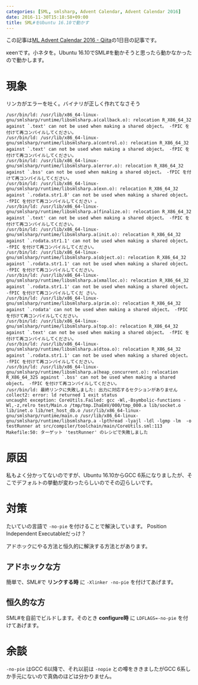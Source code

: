 ```yaml
---
categories: [SML, smlsharp, Advent Calendar, Advent Calendar 2016]
date: 2016-11-30T15:18:58+09:00
title: SML#をUbuntu 16.10で動かす
---
```


この記事は[ML Advent Calendar 2016 - Qiita](http://qiita.com/advent-calendar/2016/ml)の1日目の記事です。

κeenです。小ネタを。Ubuntu 16.10でSML#を動かそうと思ったら動かなかったので動かします。

<!--more-->

# 現象

リンカがエラーを吐く。バイナリが正しく作れてなさそう


```
/usr/bin/ld: /usr/lib/x86_64-linux-gnu/smlsharp/runtime/libsmlsharp.a(callback.o): relocation R_X86_64_32 against `.text' can not be used when making a shared object。 -fPIC を付けて再コンパイルしてください。
/usr/bin/ld: /usr/lib/x86_64-linux-gnu/smlsharp/runtime/libsmlsharp.a(control.o): relocation R_X86_64_32 against `.text' can not be used when making a shared object。 -fPIC を付けて再コンパイルしてください。
/usr/bin/ld: /usr/lib/x86_64-linux-gnu/smlsharp/runtime/libsmlsharp.a(error.o): relocation R_X86_64_32 against `.bss' can not be used when making a shared object。 -fPIC を付けて再コンパイルしてください。
/usr/bin/ld: /usr/lib/x86_64-linux-gnu/smlsharp/runtime/libsmlsharp.a(exn.o): relocation R_X86_64_32 against `.rodata.str1.8' can not be used when making a shared object。 -fPIC を付けて再コンパイルしてください 。
/usr/bin/ld: /usr/lib/x86_64-linux-gnu/smlsharp/runtime/libsmlsharp.a(finalize.o): relocation R_X86_64_32 against `.text' can not be used when making a shared object。 -fPIC を付けて再コンパイルしてください。
/usr/bin/ld: /usr/lib/x86_64-linux-gnu/smlsharp/runtime/libsmlsharp.a(init.o): relocation R_X86_64_32 against `.rodata.str1.1' can not be used when making a shared object。 -fPIC を付けて再コンパイルしてください。
/usr/bin/ld: /usr/lib/x86_64-linux-gnu/smlsharp/runtime/libsmlsharp.a(object.o): relocation R_X86_64_32 against `.rodata.str1.1' can not be used when making a shared object。 -fPIC を付けて再コンパイルしてください。
/usr/bin/ld: /usr/lib/x86_64-linux-gnu/smlsharp/runtime/libsmlsharp.a(xmalloc.o): relocation R_X86_64_32 against `.rodata.str1.1' can not be used when making a shared object。 -fPIC を付けて再コンパイルしてくだ さい。
/usr/bin/ld: /usr/lib/x86_64-linux-gnu/smlsharp/runtime/libsmlsharp.a(prim.o): relocation R_X86_64_32 against `.rodata' can not be used when making a shared object。 -fPIC を付けて再コンパイルしてください。
/usr/bin/ld: /usr/lib/x86_64-linux-gnu/smlsharp/runtime/libsmlsharp.a(top.o): relocation R_X86_64_32 against `.text' can not be used when making a shared object。 -fPIC を付けて再コンパイルしてください。
/usr/bin/ld: /usr/lib/x86_64-linux-gnu/smlsharp/runtime/libsmlsharp.a(dtoa.o): relocation R_X86_64_32 against `.rodata.str1.1' can not be used when making a shared object。 -fPIC を付けて再コンパイルしてください。
/usr/bin/ld: /usr/lib/x86_64-linux-gnu/smlsharp/runtime/libsmlsharp.a(heap_concurrent.o): relocation R_X86_64_32S against `.bss' can not be used when making a shared object。 -fPIC を付けて再コンパイルしてください。
/usr/bin/ld: 最終リンクに失敗しました: 出力に対応するセクションがありません
collect2: error: ld returned 1 exit status
uncaught exception: CoreUtils.Failed: gcc -Wl,-Bsymbolic-functions -Wl,-z,relro test/Main.o /tmp/tmp.IhaEmV/000/tmp_000.a lib/socket.o lib/inet.o lib/net_host_db.o /usr/lib/x86_64-linux-gnu/smlsharp/runtime/main.o /usr/lib/x86_64-linux-gnu/smlsharp/runtime/libsmlsharp.a -lpthread -lyajl -ldl -lgmp -lm  -o testRunner at src/compiler/toolchain/main/CoreUtils.sml:113
Makefile:50: ターゲット 'testRunner' のレシピで失敗しました
```

# 原因
私もよく分かってないのですが、Ubuntu 16.10からGCC 6系になりましたが、そこでデフォルトの挙動が変わったらしいのでその辺らしいです。

# 対策
たいていの言語で `-no-pie` を付けることで解決しています。 Position Independent Executableだっけ？

アドホックにやる方法と恒久的に解決する方法とがあります。

## アドホックな方

簡単で、SML#で **リンクする時** に `-Xlinker -no-pie` を付けてあげます。

## 恒久的な方

SML#を自前でビルドします。そのとき **configure時** に `LDFLAGS=-no-pie` を付けてあげます。

# 余談

`-no-pie` はGCC 6以降で、それ以前は `-nopie` との噂をききましたがGCC 6系しか手元にないので真偽のほどは分かりません。
